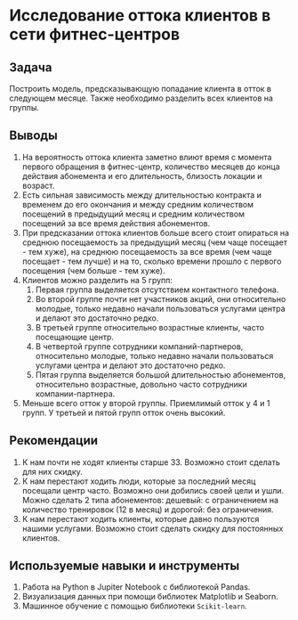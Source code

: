 # Исследование оттока клиентов в сети фитнес-центров
## Задача
Построить модель, предсказывающую попадание клиента в отток в следующем месяце. Также необходимо разделить всех клиентов на группы.
## Выводы
1. На вероятность оттока клиента заметно влиют время с момента первого обращения в фитнес-центр, количество месяцев до конца действия абонемента и его длительность, близость локации и возраст.
2. Есть сильная зависимость между длительностью контракта и временем до его окончания и между средним количеством посещений в предыдущий месяц и средним количеством посещений за все время действия абонементов. 
2. При предсказании оттока клиентов больше всего стоит опираться на среднюю посещаемость за предыдущий месяц (чем чаще посещает - тем хуже), на среднюю посещаемость за все время (чем чаще посещает - тем лучше) и на то, сколько времени прошло с первого посещения (чем больше - тем хуже).
1. Клиентов можно разделить на 5 групп:
    1. Первая группа выделяется отсутствием контактного телефона.
    1. Во второй группе почти нет участников акций, они относительно молодые, только недавно начали пользоваться услугами центра и делают это достаточно редко.
    1. В третьей группе относительно возрастные клиенты, часто посещающие центр.
    1. В четвертой группе сотрудники компаний-партнеров, относительно молодые, только недавно начали пользоваться услугами центра и делают это достаточно редко.
    1. Пятая группа выделяется большой длительностью абонементов, относительно возрастные, довольно часто сотрудники компании-партнера.
2. Меньше всего отток у второй группы. Приемлимый отток у 4 и 1 групп. У третьей и пятой групп отток очень высокий.
## Рекомендации
1. К нам почти не ходят клиенты старше 33. Возможно стоит сделать для них скидку.
2. К нам перестают ходить люди, которые за последний месяц посещали центр часто. Возможно они добились своей цели и ушли. Можно сделать 2 типа абонементов: дешевый: с ограничением на количество тренировок (12 в месяц) и дорогой: без ограничения.
3. К нам перестают ходить клиенты, которые давно пользуются нашими услугами. Возможно стоит сделать скидку для постоянных клиентов.
## Используемые навыки и инструменты
1. Работа на Python в Jupiter Notebook с библиотекой Pandas.
2. Визуализация данных при помощи библиотек Matplotlib и Seaborn.
3. Машинное обучение с помощью библиотеки `Scikit-learn`.
